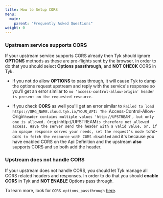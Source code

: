 ```yaml
---
title: How to Setup CORS
menu:
  main:
    parent: "Frequently Asked Questions"
weight: 0 
---
```


### Upstream service supports CORS
If your upstream service supports CORS already then Tyk should ignore **OPTIONS** methods as these are pre-flights sent by the browser. In order to do that you should select **Options passthrough**, and **NOT CHECK** CORS in Tyk.

- If you not do allow **OPTIONS** to pass through, it will cause Tyk to dump the options request upstream and reply with the service's response so you'll get an error similar to `no 'access-control-allow-origin' header is present on the requested resource`. 

- If you check **CORS** as well you'll get an error similar to `Failed to load https://ORG_NAME.cloud.tyk.io/YOUR_API:
The `Access-Control-Allow-Origin` header contains multiple values 'http://UPSTREAM', but only one is allowed. Origin `http://UPSTREAM` is therefore not allowed access. Have the server send the header with a valid value, or, if an opaque response serves your needs, set the request's mode to `no-cors` to fetch the resource with CORS disabled` 
and it's because you have enabled CORS on the Api Definition and the upstream **also** supports CORS and so both add the header.

###
### Upstream does not handle CORS
If your upstream does not handle CORS, you should let Tyk manage all CORS related headers and responses. In order to do that you should **enable CORS** in Tyk and **NOT ENABLE** Options pass through.

To learn more, look for `CORS.options_passthrough` [here](https://tyk.io/docs/tyk-rest-api/api-definition-objects/cors/).




  
